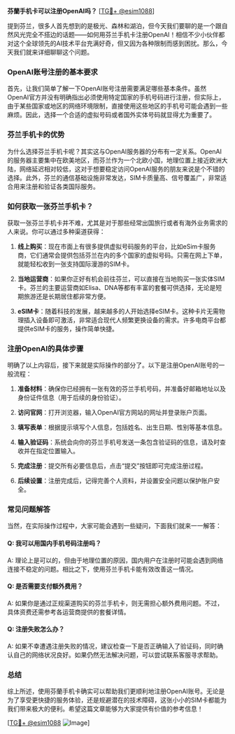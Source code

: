 **芬蘭手机卡可以注册OpenAI吗？** [[TG💪+ @esim1088](https://t.me/s/esim1088)]

提到芬兰，很多人首先想到的是极光、森林和湖泊，但今天我们要聊的是一个跟自然风光完全不搭边的话题——如何用芬兰手机卡注册OpenAI！相信不少小伙伴都对这个全球领先的AI技术平台充满好奇，但又因为各种限制而感到困扰。那么，今天我们就来详细聊聊这个问题。

### OpenAI账号注册的基本要求

首先，让我们简单了解一下OpenAI账号注册需要满足哪些基本条件。虽然OpenAI官方并没有明确指出必须使用特定国家的手机号码进行注册，但实际上，由于某些国家或地区的网络环境限制，直接使用这些地区的手机号可能会遇到一些麻烦。因此，选择一个合适的虚拟号码或者国外实体号码就显得尤为重要了。

### 芬兰手机卡的优势

为什么选择芬兰手机卡呢？其实这与OpenAI服务器的分布有一定关系。OpenAI的服务器主要集中在欧美地区，而芬兰作为一个北欧小国，地理位置上接近欧洲大陆，网络延迟相对较低，这对于想要稳定访问OpenAI服务的朋友来说是个不错的选择。此外，芬兰的通信基础设施非常发达，SIM卡质量高、信号覆盖广，非常适合用来注册和验证各类国际服务。

### 如何获取一张芬兰手机卡？

获取一张芬兰手机卡并不难，尤其是对于那些经常出国旅行或者有海外业务需求的人来说。你可以通过多种渠道获得：

1. **线上购买**：现在市面上有很多提供虚拟号码服务的平台，比如eSim卡服务商，它们通常会提供包括芬兰在内的多个国家的虚拟号码。只需在网上下单，就能轻松收到一张支持国际漫游的SIM卡。
   
2. **当地运营商**：如果你正好有机会前往芬兰，可以直接在当地购买一张实体SIM卡。芬兰的主要运营商如Elisa、DNA等都有丰富的套餐可供选择，无论是短期旅游还是长期居住都非常方便。

3. **eSIM卡**：随着科技的发展，越来越多的人开始选择eSIM卡。这种卡片无需物理插入设备即可激活，非常适合现代人频繁更换设备的需求。许多电商平台都提供eSIM卡的服务，操作简单快捷。

### 注册OpenAI的具体步骤

明确了以上内容后，接下来就是实际操作的部分了。以下是注册OpenAI账号的一般流程：

1. **准备材料**：确保你已经拥有一张有效的芬兰手机号码，并准备好邮箱地址以及身份证件信息（用于后续的身份验证）。

2. **访问官网**：打开浏览器，输入OpenAI官方网站的网址并登录账户页面。

3. **填写表单**：根据提示填写个人信息，包括姓名、出生日期、性别等基本信息。

4. **输入验证码**：系统会向你的芬兰手机号发送一条包含验证码的信息，请及时查收并在指定位置输入。

5. **完成注册**：提交所有必要信息后，点击“提交”按钮即可完成注册过程。

6. **后续设置**：注册完成后，记得完善个人资料，并设置安全问题以保护账户安全。

### 常见问题解答

当然，在实际操作过程中，大家可能会遇到一些疑问，下面我们就来一一解答：

#### Q: 我可以用国内手机号码注册吗？
A: 理论上是可以的，但由于地理位置的原因，国内用户在注册时可能会遇到网络连接不稳定的问题。相比之下，使用芬兰手机卡能有效改善这一情况。

#### Q: 是否需要支付额外费用？
A: 如果你是通过正规渠道购买的芬兰手机卡，则无需担心额外费用问题。不过，具体资费还需参考各运营商提供的套餐详情。

#### Q: 注册失败怎么办？
A: 如果不幸遭遇注册失败的情况，建议检查一下是否正确输入了验证码，同时确认自己的网络状况良好。如果仍然无法解决问题，可以尝试联系客服寻求帮助。

### 总结

综上所述，使用芬蘭手机卡确实可以帮助我们更顺利地注册OpenAI账号。无论是为了享受更快捷的服务体验，还是规避潜在的技术障碍，这张小小的SIM卡都能为我们带来极大的便利。希望这篇文章能够为大家提供有价值的参考信息！

[[TG💪+ @esim1088](https://t.me/s/esim1088) ![Image](https://i.postimg.cc/4NQfJmqS/Snipaste-2025-05-13-00-14-12.png)]